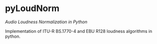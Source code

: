 # pyLoudNorm
*Audio Loudness Normalization in Python*

Implementation of ITU-R BS.1770-4 and EBU R128 loudness algorithms in python. 